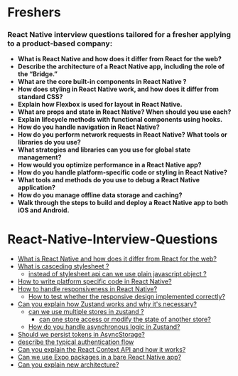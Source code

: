 # Freshers

### React Native interview questions tailored for a fresher applying to a product‑based company:

- **What is React Native and how does it differ from React for the web?**
- **Describe the architecture of a React Native app, including the role of the “Bridge.”**  
- **What are the core built‑in components in React Native ?**  
- **How does styling in React Native work, and how does it differ from standard CSS?**  
- **Explain how Flexbox is used for layout in React Native.**  
- **What are props and state in React Native? When should you use each?**  
- **Explain lifecycle methods with functional components using hooks.**  
- **How do you handle navigation in React Native?**  
- **How do you perform network requests in React Native? What tools or libraries do you use?**  
- **What strategies and libraries can you use for global state management?**  
- **How would you optimize performance in a React Native app?**   
- **How do you handle platform‑specific code or styling in React Native?**  
- **What tools and methods do you use to debug a React Native application?**  
- **How do you manage offline data storage and caching?**  
- **Walk through the steps to build and deploy a React Native app to both iOS and Android.**  


# React-Native-Interview-Questions

- [What is React Native and how does it differ from React for the web?](https://github.com/subraatakumar/React-Native-Interview-Questions/blob/main/answers/react_native_vs_react.md)
- [What is casceding stylesheet ?](https://github.com/subraatakumar/React-Native-Interview-Questions/blob/main/answers/casceding_style_sheet.md)
  - [instead of stylesheet api can we use plain javascript object ? ](https://github.com/subraatakumar/React-Native-Interview-Questions/blob/main/answers/stylesheet_vs_js_object.md)
- [How to write platform specific code in React Native?](https://github.com/subraatakumar/React-Native-Interview-Questions/blob/main/answers/platform_specific.md)
- [How to handle responsiveness in React Native?](https://github.com/subraatakumar/React-Native-Interview-Questions/blob/main/answers/responsive_design.md)
  - [How to test whether the responsive design implemented correctly?](https://github.com/subraatakumar/React-Native-Interview-Questions/blob/main/answers/test_responsiveness.md)
- [Can you explain how Zustand works and why it's necessary?](https://github.com/subraatakumar/React-Native-Interview-Questions/blob/main/answers/zustand.md)
  - [can we use multiple stores in zustand ?](https://github.com/subraatakumar/React-Native-Interview-Questions/blob/main/answers/zustand_multiple_stores.md)
    - [can one store access or modify the state of another store?](https://github.com/subraatakumar/React-Native-Interview-Questions/blob/main/answers/update_another_store.md)
  - [How do you handle asynchronous logic in Zustand?](https://github.com/subraatakumar/React-Native-Interview-Questions/blob/main/answers/async_logic_zustand.md)
- [Should we persist tokens in AsyncStorage?](https://github.com/subraatakumar/React-Native-Interview-Questions/blob/main/answers/zustand_persist.md#2)
- [describe the typical authentication flow](https://github.com/subraatakumar/React-Native-Interview-Questions/blob/main/answers/zustand_persist.md#3)
- [Can you explain the React Context API and how it works?](https://github.com/subraatakumar/React-Native-Interview-Questions/blob/main/answers/context_api.md)
- [Can we use Expo packages in a bare React Native app?](https://github.com/subraatakumar/React-Native-Interview-Questions/blob/main/answers/expo_bare_react_native_app.md)
- [Can you explain new architecture?](https://github.com/subraatakumar/React-Native-Interview-Questions/blob/main/answers/new_architecture.md)

